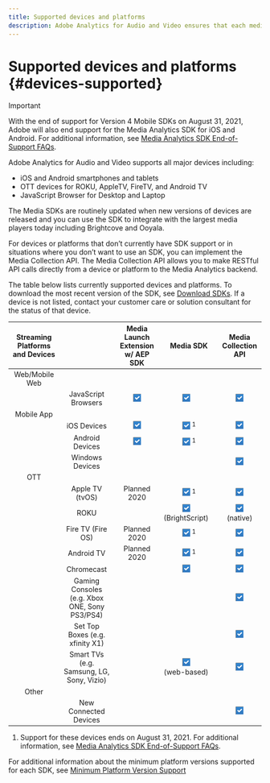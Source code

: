 ```yaml
---
title: Supported devices and platforms
description: Adobe Analytics for Audio and Video ensures that each media stream is collected and reported across all devices.
---
```


# Supported devices and platforms {#devices-supported}

>[!IMPORTANT]
>
>With the end of support for Version 4 Mobile SDKs on August 31, 2021, Adobe will also end support for the Media Analytics SDK for iOS and Android.  For additional information, see [Media Analytics SDK End-of-Support FAQs](/help/sdk-implement/end-of-support-faqs.md).

Adobe Analytics for Audio and Video supports all major devices including:

* iOS and Android smartphones and tablets
* OTT devices for ROKU, AppleTV, FireTV, and Android TV
* JavaScript Browser for Desktop and Laptop

The Media SDKs are routinely updated when new versions of devices are released and you can use the SDK to integrate with the largest media players today including Brightcove and Ooyala.

For devices or platforms that don’t currently have SDK support or in situations where you don’t want to use an SDK, you can implement the Media Collection API. The Media Collection API allows you to make RESTful API calls directly from a device or platform to the Media Analytics backend.

The table below lists currently supported devices and platforms. To download the most recent version of the SDK, see [Download SDKs](https://docs.adobe.com/content/help/en/media-analytics/using/sdk-implement/download-sdks.html). If a device is not listed, contact your customer care or solution consultant for the status of that device.

| Streaming Platforms and Devices |                                               | Media Launch Extension w/ AEP SDK |      Media SDK      | Media Collection API |
|:---------------------------:|:-----------------------------------------------:|:----------------------------:|:-------------------:|:--------------------:|
| Web/Mobile Web            |                                               |                              |                     |                      |
|                           | JavaScript Browsers                           |               ![](/help/assets/icon-blue-check.png)              |          ![](/help/assets/icon-blue-check.png)&nbsp;&nbsp;&nbsp;          |           ![](/help/assets/icon-blue-check.png)          |
| Mobile App                |                                               |                              |                     |                      |
|                           | iOS Devices                                   |               ![](/help/assets/icon-blue-check.png)              |          ![](/help/assets/icon-blue-check.png) <sup>1</sup>          |           ![](/help/assets/icon-blue-check.png)          |
|                           | Android Devices                               |               ![](/help/assets/icon-blue-check.png)              |          ![](/help/assets/icon-blue-check.png) <sup>1</sup>          |           ![](/help/assets/icon-blue-check.png)          |
|                           | Windows Devices                               |                              |                     |           ![](/help/assets/icon-blue-check.png)          |
| OTT                       |                                               |                              |                     |                      |
|                           | Apple TV  (tvOS)                      |              Planned 2020                |          ![](/help/assets/icon-blue-check.png) <sup>1</sup>          |           ![](/help/assets/icon-blue-check.png)          |
|                           | ROKU                                          |                              | ![](/help/assets/icon-blue-check.png)&nbsp;&nbsp;&nbsp;<br>(BrightScript)&nbsp;&nbsp;&nbsp; |     ![](/help/assets/icon-blue-check.png)<br>(native)    |
|                           | Fire TV (Fire OS)                             |            Planned 2020                  |          ![](/help/assets/icon-blue-check.png) <sup>1</sup>          |           ![](/help/assets/icon-blue-check.png)          |
|                           | Android TV                                    |               Planned 2020               |          ![](/help/assets/icon-blue-check.png) <sup>1</sup>          |           ![](/help/assets/icon-blue-check.png)          |
|                           | Chromecast                                    |                              |          ![](/help/assets/icon-blue-check.png)&nbsp;&nbsp;&nbsp;          |           ![](/help/assets/icon-blue-check.png)          |
|                           | Gaming Consoles (e.g. Xbox ONE, Sony PS3/PS4) |                              |                     |           ![](/help/assets/icon-blue-check.png)          |
|                           | Set Top Boxes (e.g. xfinity X1)               |                              |                     |           ![](/help/assets/icon-blue-check.png)          |
|                           | Smart TVs (e.g. Samsung, LG, Sony, Vizio)     |                              |   ![](/help/assets/icon-blue-check.png)&nbsp;&nbsp;&nbsp;<br>(web-based)&nbsp;&nbsp;&nbsp;  |           ![](/help/assets/icon-blue-check.png)          |
| Other                     |                                               |                              |                     |                      |
|                           | New Connected Devices                         |                              |                     |           ![](/help/assets/icon-blue-check.png)          |

1. Support for these devices ends on August 31, 2021. For additional information, see [Media Analytics SDK End-of-Support FAQs](/help/sdk-implement/end-of-support-faqs.md).

For additional information about the minimum platform versions supported for each SDK, see [Minimum Platform Version Support](https://docs.adobe.com/content/help/en/media-analytics/using/sdk-implement/setup/setup-overview.html)
